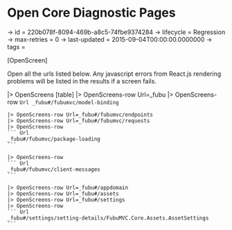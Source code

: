 # Open Core Diagnostic Pages

-> id = 220b078f-8094-469b-a8c5-74fbe9374284
-> lifecycle = Regression
-> max-retries = 0
-> last-updated = 2015-09-04T00:00:00.0000000
-> tags = 

[OpenScreen]

Open all the urls listed below. Any javascript errors from React.js rendering problems will be listed in the results if a screen fails.

|> OpenScreens
    [table]
    |> OpenScreens-row Url=_fubu
    |> OpenScreens-row
    ``` Url
    _fubu#/fubumvc/model-binding
    ```

    |> OpenScreens-row Url=_fubu#/fubumvc/endpoints
    |> OpenScreens-row Url=_fubu#/fubumvc/requests
    |> OpenScreens-row
    ``` Url
    _fubu#/fubumvc/package-loading
    ```

    |> OpenScreens-row
    ``` Url
    _fubu#/fubumvc/client-messages
    ```

    |> OpenScreens-row Url=_fubu#/appdomain
    |> OpenScreens-row Url=_fubu#/assets
    |> OpenScreens-row Url=_fubu#/settings
    |> OpenScreens-row
    ``` Url
    _fubu#/settings/setting-details/FubuMVC.Core.Assets.AssetSettings
    ```


~~~
